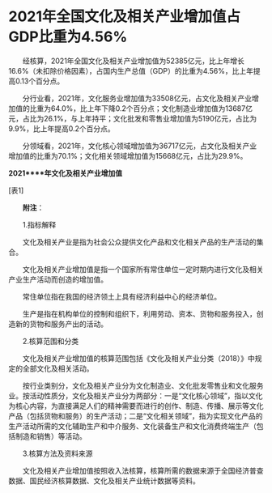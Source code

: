 # 2021年全国文化及相关产业增加值占GDP比重为4.56%

　　经核算，2021年全国文化及相关产业增加值为52385亿元，比上年增长16.6%（未扣除价格因素），占国内生产总值（GDP）的比重为4.56%，比上年提高0.13个百分点。

　　分行业看，2021年，文化服务业增加值为33508亿元，占文化及相关产业增加值的比重为64.0%，比上年下降0.2个百分点；文化制造业增加值为13687亿元，占比为26.1%，与上年持平；文化批发和零售业增加值为5190亿元，占比为9.9%，比上年提高0.2个百分点。

　　分领域看，2021年，文化核心领域增加值为36717亿元，占文化及相关产业增加值的比重为70.1%；文化相关领域增加值为15668亿元，占比为29.9%。

**2021****年文化及相关产业增加值**

\[表1\]

　　**附注**：

　　1.指标解释

　　文化及相关产业是指为社会公众提供文化产品和文化相关产品的生产活动的集合。

　　文化及相关产业增加值是指一个国家所有常住单位一定时期内进行文化及相关产业生产活动而创造的增加值。

　　常住单位指在我国的经济领土上具有经济利益中心的经济单位。

　　生产是指在机构单位的控制和组织下，利用劳动、资本、货物和服务投入，创造新的货物和服务产出的活动。

　　2.核算范围和分类

　　文化及相关产业增加值的核算范围包括《文化及相关产业分类（2018）》中规定的全部文化及相关活动。

　　按行业类别分，文化及相关产业分为文化制造业、文化批发零售业和文化服务业。按活动性质分，文化及相关产业分为两部分：一是“文化核心领域”，指以文化为核心内容，为直接满足人们的精神需要而进行的创作、制造、传播、展示等文化产品（包括货物和服务）的生产活动；二是“文化相关领域”，指为实现文化产品的生产活动所需的文化辅助生产和中介服务、文化装备生产和文化消费终端生产（包括制造和销售）等活动。

　　3.核算方法及资料来源

　　文化及相关产业增加值按照收入法核算，核算所需的数据来源于全国经济普查数据、国民经济核算数据、文化及相关产业统计数据等资料。